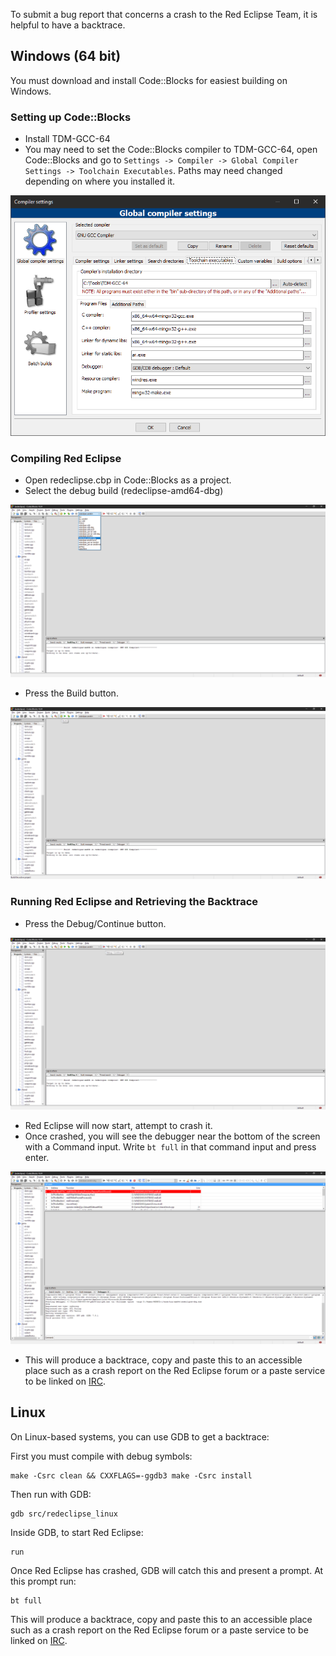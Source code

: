 To submit a bug report that concerns a crash to the Red Eclipse Team, it is helpful to have a backtrace.

## Windows (64 bit)

You must download and install Code::Blocks for easiest building on Windows.

### Setting up Code::Blocks

- Install TDM-GCC-64
- You may need to set the Code::Blocks compiler to TDM-GCC-64, open Code::Blocks and go to `Settings -> Compiler -> Global Compiler Settings -> Toolchain Executables`. Paths may need changed depending on where you installed it.

<a href="images/debug/Win64dbg06.png" target="_blank"><img src="images/debug/Win64dbg06.png" width="512px"/></a>

### Compiling Red Eclipse

- Open redeclipse.cbp in Code::Blocks as a project.
- Select the debug build (redeclipse-amd64-dbg)

<a href="images/debug/Win64dbg01.png" target="_blank"><img src="images/debug/Win64dbg01.png" width="512px"/></a>
- Press the Build button.

<a href="images/debug/Win64dbg02.png" target="_blank"><img src="images/debug/Win64dbg02.png" width="512px"/></a>

### Running Red Eclipse and Retrieving the Backtrace

- Press the Debug/Continue button.

<a href="images/debug/Win64dbg03.png" target="_blank"><img src="images/debug/Win64dbg03.png" width="512px"/></a>
- Red Eclipse will now start, attempt to crash it.
- Once crashed, you will see the debugger near the bottom of the screen with a Command input. Write `bt full` in that command input and press enter.

<a href="images/debug/Win64dbg04.png" target="_blank"><img src="images/debug/Win64dbg04.png" width="512px"/></a>
- This will produce a backtrace, copy and paste this to an accessible place such as a crash report on the Red Eclipse forum or a paste service to be linked on [IRC](IRC.md).

## Linux

On Linux-based systems, you can use GDB to get a backtrace:

First you must compile with debug symbols:

```
make -Csrc clean && CXXFLAGS=-ggdb3 make -Csrc install
```

Then run with GDB:
```
gdb src/redeclipse_linux
```
Inside GDB, to start Red Eclipse:
```
run
```
Once Red Eclipse has crashed, GDB will catch this and present a prompt. At this prompt run:
```
bt full
```
This will produce a backtrace, copy and paste this to an accessible place such as a crash report on the Red Eclipse forum or a paste service to be linked on [IRC](IRC.md). 
